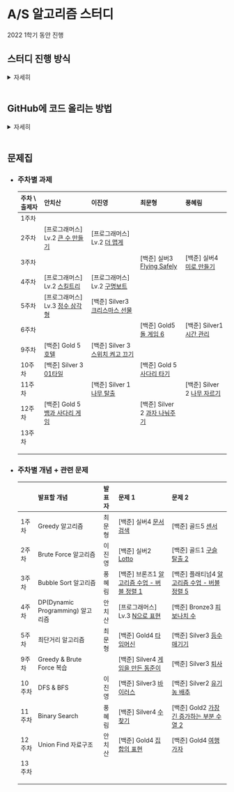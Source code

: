 # A/S 알고리즘 스터디

2022 1학기 동안 진행

## 스터디 진행 방식

<details><summary>자세히</summary>

* ### 개념 스터디

  * 스터디 당일 (토요일 9시)
  * 주차별로 돌아가면서 원하는 개념 발표 + 관련 문제 2개 정해오기
  * 진행방식
    1. 개념 발표
    2. 해당 개념에 대해서 질의응답 등 자유롭게 토의
    3. 관련 문제 다같이 풀어보고 풀이 공유

* ### 과제 (2문제)

  * 진행방식
    1. **공동 2문제 풀어보기 + 코드 리뷰**
       * 토요일까지 문제 골라서 [issue](https://github.com/CBNU-A-S/algorithm-study/issues)랑 [README 표](https://github.com/CBNU-A-S/algorithm-study/main/README.md#%EB%AC%B8%EC%A0%9C%EC%A7%91)에 추가
       * [과제 제출 방식](https://github.com/CBNU-A-S/algorithm-study/main/README.md#%EA%B3%BC%EC%A0%9C-%EC%A0%9C%EC%B6%9C-%EB%B0%A9%EC%8B%9D) 참고
    2. 자유롭게 2문제씩 풀어오기 + 인당 한문제씩 코드리뷰

</details><br>

## GitHub에 코드 올리는 방법

<details><summary>자세히</summary>


### 0. 초기 환경 설정

1. #### 맨 처음, 이 repository를 `fork` 한다.

   <p align="center">
    <img src=".\fork.png" style="zoom:50%;"/>
   </p>

2. #### `fork` 받은 저장소를 자신의 컴퓨터에 clone 받은 뒤 자신의 이름으로 된 폴더를 생성한다.

   앞으로 올리는 모든 파일들은 `자신의 이름`으로 된 폴더 안에 올려야 한다

   <p align="center">
    <img src="./clone.png" style="zoom:50%;"/>
   </p>

   ```bash
   $ git clone [fork한 자신의 repository 주소]
   $ cd alorithm-study
   $ mkdir [자신의 이름]
   ```

   **주의**: IDE로 폴더를 열때 `자신의이름` 폴더를 열어야 `.ide` 같은 에디터 설정 파일들이 엉뚱한데 추가되지 않는다

3. #### upstream 주소 추가

   ```bash
   $ git remote add upstream https://github.com/CBNU-A-S/algorithm-study.git
   $ git remote -v
   ```
<br>

### 1. 저장소 최신으로 업데이트

커밋 내역을 깔끔하게 하기 위해서 `-r` 옵션 사용

```bash
$ git pull -r upstream main
```

<br>

### 2. 문제별로 커밋 생성

* 문제별 고민 시간은 최대 1시간을 넘기지 않는 것이 좋다.

* 코드 리뷰를 진행하므로 최대한 가독성이 좋게 작성하려고 노력해보기

* 커밋하는 방법

  ```bash
  $ git add .
  $ git status
  $ git commit -m "#10 - [프로그래머스] 문자열 압축 / 30분"
  $ git push origin main
  ```

* #### 커밋 메시지 생성 규칙

  `#문제집issue번호 - [문제출처] 문제이름 / 소요시간 (풀지못한 경우 실패)`

  ex) #10 - [프로그래머스] 문자열 압축 / 30분

  > 커밋 메시지에 issue 번호를 포함시키면, 추후에 issue에 해당 커밋들을 모아서 확인할 수 있다.

* #### 문제집 `issue` 번호

  GitHub `issue` 탭에서 확인할 수 있다.

  * 주차별 과제
  * 개념스터디때 풀어본 문제


<br>

### 3. 해당 문제집의 문제들을 다 풀고나면 PR 생성

`fork` 해 온 저장소로 이동해서 Pull Request를 생성한다.

* #### 제목

  `문제집 이슈번호`와 `작성자`를 포함시켜서 작성

  ex) `#10 알고리즘 문제풀이 - chisan01`

* #### 내용

  풀이 간단하게 설명, 문제풀면서 어려웠던 점, 소요시간 등 적어두기

- 주차별 과제의 경우 reviewer 모두 지정하기

<br>

### 4. 코드리뷰 후 merge

* 코드 리뷰 내용은 자유롭게 작성하기
  - 코드에 대해서 궁금한 점 질문
  - 코드에 대한 칭찬
  - 코드 개선 아이디어 건의 (성능, 클린코드 등)
  - 등등 ..
* 코드 리뷰가 끝난 뒤 필요에 따라 추가로 리팩토링하고 커밋 (커밋 형식은 자유)

</details><br>

## 문제집

<!-- <details><summary><strong>주차별 과제</strong></summary><br> -->
* ### 주차별 과제

  | 주차 \ 출제자 | 안치산 | 이진영 | 최문형 | 풍혜림 |
  | ------------- | ------------------------------------------------------------ | ------------------------------------------------------------ | ------ | ------ |
  | 1주차 |  |  |  |  |
  | 2주차 | [프로그래머스] Lv.2 [큰 수 만들기](https://programmers.co.kr/learn/courses/30/lessons/42883) | [프로그래머스] Lv.2 [더 맵게](https://programmers.co.kr/learn/courses/30/lessons/42626) |  |  |
  | 3주차 |  |  | [백준] 실버3 [Flying Safely](https://www.acmicpc.net/problem/9372) | [백준] 실버4 [미로 만들기](https://www.acmicpc.net/problem/1347) |
  | 4주차 | [프로그래머스] Lv.2 [스킬트리](https://programmers.co.kr/learn/courses/30/lessons/49993) | [프로그래머스] Lv.2 [구명보트](https://programmers.co.kr/learn/courses/30/lessons/42885) |  |  |
  | 5주차 | [프로그래머스] Lv.3 [정수 삼각형](https://programmers.co.kr/learn/courses/30/lessons/43105) | [백준] Silver3 [크리스마스 선물](https://www.acmicpc.net/problem/14235) |  |  |
  | 6주차 |  |  | [백준] Gold5 [돌 게임 6](https://www.acmicpc.net/problem/9660) | [백준] Silver1 [시간 관리](https://www.acmicpc.net/problem/1263) |
  | 9주차 | [백준] Gold 5 [호텔](https://www.acmicpc.net/problem/1106) | [백준] Silver 3 [스위치 켜고 끄기](https://www.acmicpc.net/problem/1244) |  |  |
  | 10주차 | [백준] Silver 3 [01타일](https://www.acmicpc.net/problem/1904) |  | [백준] Gold 5 [사다리 타기](https://www.acmicpc.net/problem/2469) |  |
  | 11주차 |  | [백준] Silver 1 [나무 탈출](https://www.acmicpc.net/problem/15900) |  | [백준] Silver 2 [나무 자르기](https://www.acmicpc.net/problem/2805) |
  | 12주차 | [백준] Gold 5 [뱀과 사다리 게임](https://www.acmicpc.net/problem/16928) |  | [백준] Silver 2 [과자 나눠주기](https://www.acmicpc.net/problem/16401) |  |
  | 13주차 |  |  |  |  |
  |  |  |  |  |  |
  |  |  |  |  |  |
  |  |  |  |  |  |

<!-- </details> -->

<!-- <details><summary><strong>주차별 개념 + 관련 문제</strong></summary><br> -->
* ### 주차별 개념 + 관련 문제

  |       | 발표할 개념     | 발표자 | 문제 1                                                       | 문제 2                                                    |
  | ----- | --------------- | ------ | ------------------------------------------------------------ | --------------------------------------------------------- |
  | 1주차 | Greedy 알고리즘 | 최문형 | [백준] 실버4 [문서 검색](https://www.acmicpc.net/problem/1543) | [백준] 골드5 [센서](https://www.acmicpc.net/problem/2212) |
  | 2주차 | Brute Force 알고리즘 | 이진영 | [백준] 실버2 [Lotto](https://www.acmicpc.net/problem/6603) | [백준] 골드1 [구슬 탈출 2](https://www.acmicpc.net/problem/13460) |
  | 3주차 | Bubble Sort 알고리즘 | 풍혜림 | [백준] 브론즈1 [알고리즘 수업 - 버블 정렬 1](https://www.acmicpc.net/problem/23968) | [백준] 플래티넘4 [알고리즘 수업 - 버블 정렬 5](https://www.acmicpc.net/problem/24047) |
  | 4주차 | DP(Dynamic Programming) 알고리즘 | 안치산 | [프로그래머스] Lv.3 [N으로 표현](https://programmers.co.kr/learn/courses/30/lessons/42895) | [백준] Bronze3 [피보나치 수](https://www.acmicpc.net/problem/2747) |
  | 5주차 | 최단거리 알고리즘 | 최문형 | [백준] Gold4 [타임머신](https://www.acmicpc.net/problem/11657) | [백준] Silver3 [등수 매기기](https://www.acmicpc.net/problem/2012) |
  | 9주차 | Greedy & Brute Force 복습 | | [백준] Silver4 [게임을 만든 동준이](https://www.acmicpc.net/problem/2847) | [백준] Silver3 [퇴사](https://www.acmicpc.net/problem/14501) |
  | 10주차 | DFS & BFS | 이진영 | [백준] Silver3 [바이러스](https://www.acmicpc.net/problem/2606) | [백준] Silver2 [유기농 배추](https://www.acmicpc.net/problem/1012) |
  | 11주차 | Binary Search | 풍혜림 | [백준] Silver4 [수 찾기](https://www.acmicpc.net/problem/1920) | [백준] Gold2 [가장 긴 증가하는 부분 수열 2](https://www.acmicpc.net/problem/12015) |
  | 12주차 | Union Find 자료구조 | 안치산 | [백준] Gold4 [집합의 표현](https://www.acmicpc.net/problem/1717) | [백준] Gold4 [여행 가자](https://www.acmicpc.net/problem/1976) |
  | 13주차 |  |  |  |  |
  |  |  |  |  |  |
  |  |  |  |  |  |
  |  |  |  |  |  |

<!-- </details><br> -->

